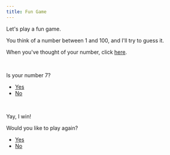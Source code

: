 ```yaml
---
title: Fun Game
---
```


<a name="part1"></a>

Let's play a fun game.

You think of a number between 1 and 100, and I'll try to guess
it.

When you've thought of your number, click [here](#part2).

<br style="margin-top: 200%;" />
<a name="part2"></a>

Is your number 7?

* [Yes](#part3)
* [No](#part2)


<br style="margin-top: 200%;" />
<a name="part3"></a>

Yay, I win!

Would you like to play again?

* [Yes](#part1)
* [No](#part1)

<br style="margin-top: 100%;" />
